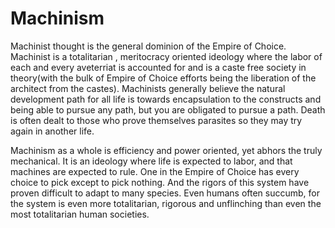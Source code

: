 # Machinism

Machinist thought is the general dominion of the Empire of Choice.  Machinist is a totalitarian , meritocracy oriented ideology where the labor of each and every aveterriat is accounted for and is a caste free society in theory(with the bulk of Empire of Choice efforts being the liberation of the architect from the castes).  Machinists generally believe the natural development path for all life is towards encapsulation to the constructs and being able to pursue any path, but you are obligated to pursue a path.  Death is often dealt to those who prove themselves parasites so they may try again in another life.  

Machinism as a whole is efficiency and power oriented, yet abhors the truly mechanical.  It is an ideology where life is expected to labor, and that machines are expected to rule.  One in the Empire of Choice has every choice to pick except to pick nothing.  And the rigors of this system have proven difficult to adapt to many species.  Even humans often succumb, for the system is even more totalitarian, rigorous and unflinching than even the most totalitarian human societies.  
